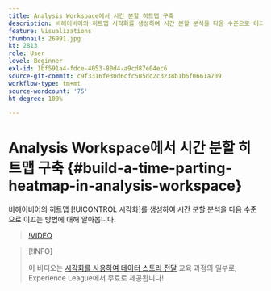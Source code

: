 ```yaml
---
title: Analysis Workspace에서 시간 분할 히트맵 구축
description: 비헤이비어의 히트맵 시각화를 생성하여 시간 분할 분석을 다음 수준으로 이끄는 방법에 대해 알아봅니다.
feature: Visualizations
thumbnail: 26991.jpg
kt: 2813
role: User
level: Beginner
exl-id: 1bf591a4-fdce-4053-80d4-a9cd87e04ec6
source-git-commit: c9f3316fe30d6cfc505dd2c3238b1b6f0661a709
workflow-type: tm+mt
source-wordcount: '75'
ht-degree: 100%

---
```


# Analysis Workspace에서 시간 분할 히트맵 구축 {#build-a-time-parting-heatmap-in-analysis-workspace}

비헤이비어의 히트맵 [!UICONTROL 시각화]를 생성하여 시간 분할 분석을 다음 수준으로 이끄는 방법에 대해 알아봅니다.

>[!VIDEO](https://video.tv.adobe.com/v/26991/?quality=12)

>[!INFO]
>
> 이 비디오는 [시각화를 사용하여 데이터 스토리 전달](https://experienceleague.adobe.com/?recommended=Analytics-U-1-2021.1.visualizations) 교육 과정의 일부로, Experience League에서 무료로 제공됩니다!

